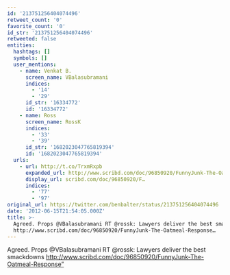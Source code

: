 ```yaml
---
id: '213751256404074496'
retweet_count: '0'
favorite_count: '0'
id_str: '213751256404074496'
retweeted: false
entities:
  hashtags: []
  symbols: []
  user_mentions:
    - name: Venkat B.
      screen_name: VBalasubramani
      indices:
        - '14'
        - '29'
      id_str: '16334772'
      id: '16334772'
    - name: Ross
      screen_name: RossK
      indices:
        - '33'
        - '39'
      id_str: '1682023047765819394'
      id: '1682023047765819394'
  urls:
    - url: http://t.co/TrxmRxpb
      expanded_url: http://www.scribd.com/doc/96850920/FunnyJunk-The-Oatmeal-Response
      display_url: scribd.com/doc/96850920/F…
      indices:
        - '77'
        - '97'
original_url: https://twitter.com/benbalter/status/213751256404074496
date: '2012-06-15T21:54:05.000Z'
title: >-
  Agreed. Props @VBalasubramani RT @rossk: Lawyers deliver the best smackdowns
  http://www.scribd.com/doc/96850920/FunnyJunk-The-Oatmeal-Response…
---
```


Agreed. Props @VBalasubramani RT @rossk: Lawyers deliver the best smackdowns http://www.scribd.com/doc/96850920/FunnyJunk-The-Oatmeal-Response”